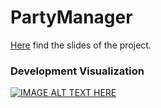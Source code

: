 PartyManager
============

[Here](SLIDES.pdf) find the slides of the project. 

### Development Visualization
[![IMAGE ALT TEXT HERE](https://img.youtube.com/vi/s11Ml2aXydI/0.jpg)](https://www.youtube.com/watch?v=s11Ml2aXydI)
